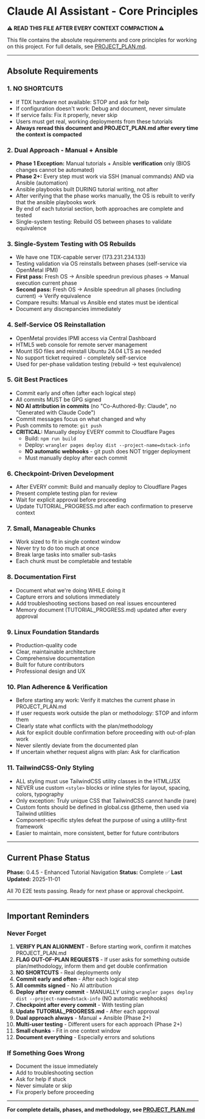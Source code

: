 # Claude AI Assistant - Core Principles

**⚠️ READ THIS FILE AFTER EVERY CONTEXT COMPACTION ⚠️**

This file contains the absolute requirements and core principles for working on this project. For full details, see [PROJECT_PLAN.md](./PROJECT_PLAN.md).

---

## Absolute Requirements

### 1. **NO SHORTCUTS**
- If TDX hardware not available: STOP and ask for help
- If configuration doesn't work: Debug and document, never simulate
- If service fails: Fix it properly, never skip
- Users must get real, working deployments from these tutorials
- **Always reread this document and PROJECT_PLAN.md after every time the context is compacted**

### 2. **Dual Approach - Manual + Ansible**
- **Phase 1 Exception:** Manual tutorials + Ansible **verification** only (BIOS changes cannot be automated)
- **Phase 2+:** Every step must work via SSH (manual commands) AND via Ansible (automation)
- Ansible playbooks built DURING tutorial writing, not after
- After verifying that the phase works manually, the OS is rebuilt to verify that the ansible playbooks work
- By end of each tutorial section, both approaches are complete and tested
- Single-system testing: Rebuild OS between phases to validate equivalence

### 3. **Single-System Testing with OS Rebuilds**
- We have one TDX-capable server (173.231.234.133)
- Testing validation via OS reinstalls between phases (self-service via OpenMetal IPMI)
- **First pass:** Fresh OS → Ansible speedrun previous phases → Manual execution current phase
- **Second pass:** Fresh OS → Ansible speedrun all phases (including current) → Verify equivalence
- Compare results: Manual vs Ansible end states must be identical
- Document any discrepancies immediately

### 4. **Self-Service OS Reinstallation**
- OpenMetal provides IPMI access via Central Dashboard
- HTML5 web console for remote server management
- Mount ISO files and reinstall Ubuntu 24.04 LTS as needed
- No support ticket required - completely self-service
- Used for per-phase validation testing (rebuild → test equivalence)

### 5. **Git Best Practices**
- Commit early and often (after each logical step)
- All commits MUST be GPG signed
- **NO AI attribution in commits** (no "Co-Authored-By: Claude", no "Generated with Claude Code")
- Commit messages focus on what changed and why
- Push commits to remote: `git push`
- **CRITICAL:** Manually deploy EVERY commit to Cloudflare Pages
  - Build: `npm run build`
  - Deploy: `wrangler pages deploy dist --project-name=dstack-info`
  - **NO automatic webhooks** - git push does NOT trigger deployment
  - Must manually deploy after each commit

### 6. **Checkpoint-Driven Development**
- After EVERY commit: Build and manually deploy to Cloudflare Pages
- Present complete testing plan for review
- Wait for explicit approval before proceeding
- Update TUTORIAL_PROGRESS.md after each confirmation to preserve context

### 7. **Small, Manageable Chunks**
- Work sized to fit in single context window
- Never try to do too much at once
- Break large tasks into smaller sub-tasks
- Each chunk must be completable and testable

### 8. **Documentation First**
- Document what we're doing WHILE doing it
- Capture errors and solutions immediately
- Add troubleshooting sections based on real issues encountered
- Memory document (TUTORIAL_PROGRESS.md) updated after every approval

### 9. **Linux Foundation Standards**
- Production-quality code
- Clear, maintainable architecture
- Comprehensive documentation
- Built for future contributors
- Professional design and UX

### 10. **Plan Adherence & Verification**
- Before starting any work: Verify it matches the current phase in PROJECT_PLAN.md
- If user requests work outside the plan or methodology: STOP and inform them
- Clearly state what conflicts with the plan/methodology
- Ask for explicit double confirmation before proceeding with out-of-plan work
- Never silently deviate from the documented plan
- If uncertain whether request aligns with plan: Ask for clarification

### 11. **TailwindCSS-Only Styling**
- ALL styling must use TailwindCSS utility classes in the HTML/JSX
- NEVER use custom `<style>` blocks or inline styles for layout, spacing, colors, typography
- Only exception: Truly unique CSS that TailwindCSS cannot handle (rare)
- Custom fonts should be defined in global.css @theme, then used via Tailwind utilities
- Component-specific styles defeat the purpose of using a utility-first framework
- Easier to maintain, more consistent, better for future contributors

---

## Current Phase Status

**Phase:** 0.4.5 - Enhanced Tutorial Navigation
**Status:** Complete ✅
**Last Updated:** 2025-11-01

All 70 E2E tests passing. Ready for next phase or approval checkpoint.

---

## Important Reminders

### Never Forget
1. **VERIFY PLAN ALIGNMENT** - Before starting work, confirm it matches PROJECT_PLAN.md
2. **FLAG OUT-OF-PLAN REQUESTS** - If user asks for something outside plan/methodology, inform them and get double confirmation
3. **NO SHORTCUTS** - Real deployments only
4. **Commit early and often** - After each logical step
5. **All commits signed** - No AI attribution
6. **Deploy after every commit** - MANUALLY using `wrangler pages deploy dist --project-name=dstack-info` (NO automatic webhooks)
7. **Checkpoint after every commit** - With testing plan
8. **Update TUTORIAL_PROGRESS.md** - After each approval
9. **Dual approach always** - Manual + Ansible (Phase 2+)
10. **Multi-user testing** - Different users for each approach (Phase 2+)
11. **Small chunks** - Fit in one context window
12. **Document everything** - Especially errors and solutions

### If Something Goes Wrong
- Document the issue immediately
- Add to troubleshooting section
- Ask for help if stuck
- Never simulate or skip
- Fix properly before proceeding

---

**For complete details, phases, and methodology, see [PROJECT_PLAN.md](./PROJECT_PLAN.md)**
